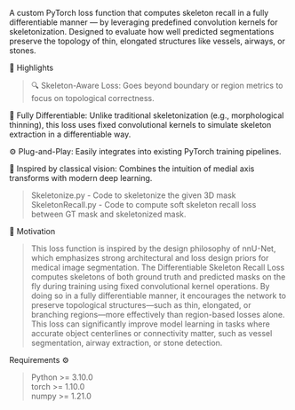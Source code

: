 A custom PyTorch loss function that computes skeleton recall in a fully differentiable manner — by leveraging predefined convolution kernels for skeletonization. Designed to evaluate how well predicted segmentations preserve the topology of thin, elongated structures like vessels, airways, or stones.

🚀 Highlights <br>
>🔍 Skeleton-Aware Loss: Goes beyond boundary or region metrics to focus on topological correctness.

🔁 Fully Differentiable: Unlike traditional skeletonization (e.g., morphological thinning), this loss uses fixed convolutional kernels to simulate skeleton extraction in a differentiable way.

⚙️ Plug-and-Play: Easily integrates into existing PyTorch training pipelines.

🧠 Inspired by classical vision: Combines the intuition of medial axis transforms with modern deep learning.

> Skeletonize.py - Code to skeletonize the given 3D mask
> SkeletonRecall.py - Code to compute soft skeleton recall loss between GT mask and skeletonized mask.

📌 Motivation <br>
>This loss function is inspired by the design philosophy of nnU-Net, which emphasizes strong architectural and loss design priors for medical image segmentation. The Differentiable Skeleton Recall Loss computes skeletons of both ground truth and predicted masks on the fly during training using fixed convolutional kernel operations. By doing so in a fully differentiable manner, it encourages the network to preserve topological structures—such as thin, elongated, or branching regions—more effectively than region-based losses alone. This loss can significantly improve model learning in tasks where accurate object centerlines or connectivity matter, such as vessel segmentation, airway extraction, or stone detection.

Requirements ⚙️ <br>
>Python >= 3.10.0 <br>
>torch >= 1.10.0 <br>
>numpy >= 1.21.0
